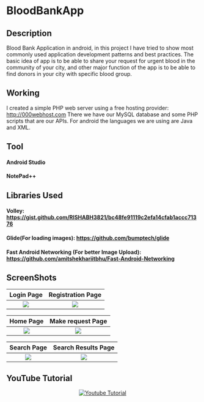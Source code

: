 # BloodBankApp

## Description
Blood Bank Application in android, in this project I have tried to show most commonly used application development patterns and best practices.
The basic idea of app is to be able to share your request for urgent blood in the community of your city, and other major function of the app is to be able to find donors in your city with specific blood group.

## Working
I created a simple PHP web server using a free hosting provider: http://000webhost.com
There we have our MySQL database and some PHP scripts that are our APIs.
For android the languages we are using are Java and XML.

## Tool
#### Android Studio
#### NotePad++

## Libraries Used
#### Volley: https://gist.github.com/RISHABH3821/bc48fe91119c2efa14cfab1accc71376
#### Glide(For loading images): https://github.com/bumptech/glide
#### Fast Android Networking (For better Image Upload): https://github.com/amitshekhariitbhu/Fast-Android-Networking

## ScreenShots
Login Page                 |  Registration Page
:-------------------------:|:-------------------------:
![](https://raw.github.com/RISHABH3821/BloodBankApp/master/ScreenShots/Screenshot_2019-12-27-15-54-52-83_f40dc4c0b5047a0ee13f6c2a4e6ab6a3.png)  |  ![](https://raw.github.com/RISHABH3821/BloodBankApp/master/ScreenShots/Screenshot_2019-12-27-15-54-52-83_f40dc4c0b5047a0ee13f6c2a4e6ab6a3.png)


Home Page                  |  Make request Page
:-------------------------:|:-------------------------:
![](https://raw.github.com/RISHABH3821/BloodBankApp/master/ScreenShots/Screenshot_2019-12-27-15-55-20-43_f40dc4c0b5047a0ee13f6c2a4e6ab6a3.png)  |  ![](https://raw.github.com/RISHABH3821/BloodBankApp/master/ScreenShots/Screenshot_2019-12-27-15-55-28-10_f40dc4c0b5047a0ee13f6c2a4e6ab6a3.png)


Search Page                |  Search Results Page
:-------------------------:|:-------------------------:
![](https://raw.github.com/RISHABH3821/BloodBankApp/master/ScreenShots/Screenshot_2019-12-27-15-55-36-34_f40dc4c0b5047a0ee13f6c2a4e6ab6a3.png)  |  ![](https://raw.github.com/RISHABH3821/BloodBankApp/master/ScreenShots/Screenshot_2019-12-27-15-55-49-49_f40dc4c0b5047a0ee13f6c2a4e6ab6a3.png)


## YouTube Tutorial
<div align="center">
  <a href="https://www.youtube.com/watch?v=Kqj6A1xdVio&t=1s"><img src="http://i3.ytimg.com/vi/Kqj6A1xdVio/maxresdefault.jpg" alt="Youtube Tutorial"></a>
</div>
